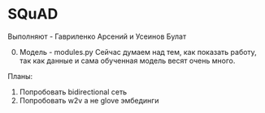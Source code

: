 # SQuAD
Выполняют - Гавриленко Арсений и Усеинов Булат

0. Модель - modules.py
Сейчас думаем над тем, как показать работу, так как данные и сама обученная модель весят очень много.

Планы:
1. Попробовать bidirectional сеть
2. Попробовать w2v а не glove эмбединги

